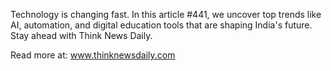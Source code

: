 Technology is changing fast. In this article #441, we uncover top trends like AI, automation, and digital education tools that are shaping India's future. Stay ahead with Think News Daily.

Read more at: www.thinknewsdaily.com